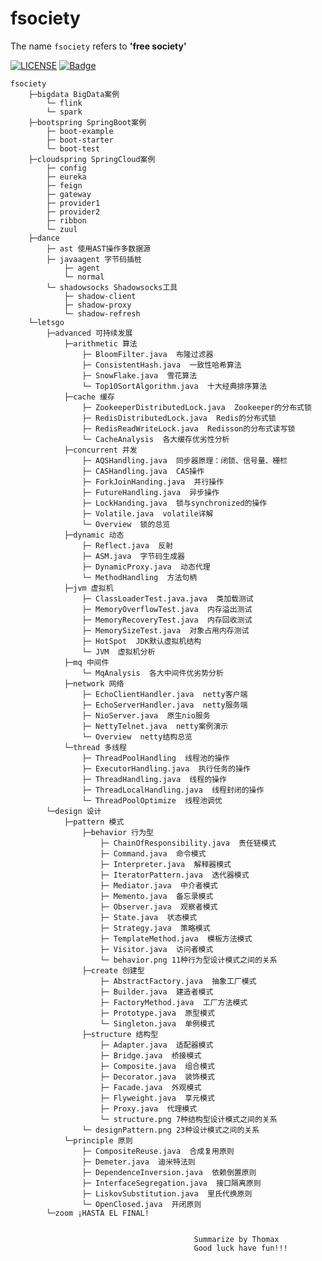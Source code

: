 fsociety
=======
The name `fsociety` refers to **'free society'**

[![LICENSE](https://img.shields.io/badge/license-Anti%20996-blue.svg)](https://github.com/996icu/996.ICU/blob/master/LICENSE)
[![Badge](https://img.shields.io/badge/link-996.icu-red.svg)](https://996.icu/#/zh_CN)

    fsociety
        ├─bigdata BigData案例
            └─ flink
            └─ spark
        ├─bootspring SpringBoot案例
            ├─ boot-example
            ├─ boot-starter
            └─ boot-test
        ├─cloudspring SpringCloud案例
            ├─ config
            ├─ eureka
            ├─ feign
            ├─ gateway
            ├─ provider1
            ├─ provider2
            ├─ ribbon
            └─ zuul
        ├─dance
            ├─ ast 使用AST操作多数据源
            ├─ javaagent 字节码插桩
                ├─ agent
                └─ normal
            └─ shadowsocks Shadowsocks工具
                ├─ shadow-client
                ├─ shadow-proxy
                └─ shadow-refresh
        └─letsgo
            ├─advanced 可持续发展
                ├─arithmetic 算法
                    ├─ BloomFilter.java  布隆过滤器
                    ├─ ConsistentHash.java  一致性哈希算法
                    ├─ SnowFlake.java  雪花算法
                    └─ Top10SortAlgorithm.java  十大经典排序算法
                ├─cache 缓存
                    ├─ ZookeeperDistributedLock.java  Zookeeper的分布式锁
                    ├─ RedisDistributedLock.java  Redis的分布式锁
                    ├─ RedisReadWriteLock.java  Redisson的分布式读写锁
                    └─ CacheAnalysis  各大缓存优劣性分析
                ├─concurrent 并发
                    ├─ AQSHandling.java  同步器原理：闭锁、信号量、栅栏
                    ├─ CASHandling.java  CAS操作
                    ├─ ForkJoinHanding.java  并行操作
                    ├─ FutureHandling.java  异步操作
                    ├─ LockHanding.java  锁与synchronized的操作
                    ├─ Volatile.java  volatile详解
                    └─ Overview  锁的总览
                ├─dynamic 动态
                    ├─ Reflect.java  反射
                    ├─ ASM.java  字节码生成器
                    ├─ DynamicProxy.java  动态代理
                    └─ MethodHandling  方法句柄
                ├─jvm 虚拟机
                    ├─ ClassLoaderTest.java.java  类加载测试
                    ├─ MemoryOverflowTest.java  内存溢出测试
                    ├─ MemoryRecoveryTest.java  内存回收测试
                    ├─ MemorySizeTest.java  对象占用内存测试
                    ├─ HotSpot  JDK默认虚拟机结构
                    └─ JVM  虚拟机分析
                ├─mq 中间件
                    └─ MqAnalysis  各大中间件优劣势分析
                ├─network 网络
                    ├─ EchoClientHandler.java  netty客户端
                    ├─ EchoServerHandler.java  netty服务端
                    ├─ NioServer.java  原生nio服务
                    ├─ NettyTelnet.java  netty案例演示
                    └─ Overview  netty结构总览
                └─thread 多线程
                    ├─ ThreadPoolHandling  线程池的操作
                    ├─ ExecutorHandling.java  执行任务的操作
                    ├─ ThreadHandling.java  线程的操作
                    ├─ ThreadLocalHandling.java  线程封闭的操作
                    └─ ThreadPoolOptimize  线程池调优
            └─design 设计
                ├─pattern 模式
                    ├─behavior 行为型
                        ├─ ChainOfResponsibility.java  责任链模式
                        ├─ Command.java  命令模式
                        ├─ Interpreter.java  解释器模式
                        ├─ IteratorPattern.java  迭代器模式
                        ├─ Mediator.java  中介者模式
                        ├─ Memento.java  备忘录模式
                        ├─ Observer.java  观察者模式
                        ├─ State.java  状态模式
                        ├─ Strategy.java  策略模式
                        ├─ TemplateMethod.java  模板方法模式
                        ├─ Visitor.java  访问者模式
                        └─ behavior.png 11种行为型设计模式之间的关系
                    ├─create 创建型
                        ├─ AbstractFactory.java  抽象工厂模式
                        ├─ Builder.java  建造者模式
                        ├─ FactoryMethod.java  工厂方法模式
                        ├─ Prototype.java  原型模式
                        └─ Singleton.java  单例模式
                    ├─structure 结构型
                        ├─ Adapter.java  适配器模式
                        ├─ Bridge.java  桥接模式
                        ├─ Composite.java  组合模式
                        ├─ Decorator.java  装饰模式
                        ├─ Facade.java  外观模式
                        ├─ Flyweight.java  享元模式
                        ├─ Proxy.java  代理模式
                        └─ structure.png 7种结构型设计模式之间的关系
                    └─ designPattern.png 23种设计模式之间的关系
                └─principle 原则
                    ├─ CompositeReuse.java  合成复用原则
                    ├─ Demeter.java  迪米特法则
                    ├─ DependenceInversion.java  依赖倒置原则
                    ├─ InterfaceSegregation.java  接口隔离原则
                    ├─ LiskovSubstitution.java  里氏代换原则
                    └─ OpenClosed.java  开闭原则
            └─zoom ¡HASTA EL FINAL!


                                             Summarize by Thomax
                                             Good luck have fun!!!
